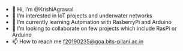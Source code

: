- 👋 Hi, I’m @KrishiAgrawal
- 👀 I’m interested in IoT projects and underwater networks
- 🌱 I’m currently learning Automation with RasberryPi and Arduino 
- 💞️ I’m looking to collaborate on few projects which include RasPi or Arduino
- 📫 How to reach me f20190235@goa.bits-pilani.ac.in

<!---
KrishiAgrawal/KrishiAgrawal is a ✨ special ✨ repository because its `README.md` (this file) appears on your GitHub profile.
You can click the Preview link to take a look at your changes.
--->
